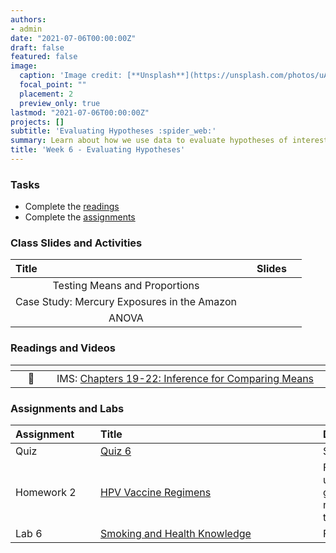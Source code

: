 ```yaml
---
authors:
- admin
date: "2021-07-06T00:00:00Z"
draft: false
featured: false
image:
  caption: 'Image credit: [**Unsplash**](https://unsplash.com/photos/uAFjFsMS3YY)'
  focal_point: ""
  placement: 2
  preview_only: true
lastmod: "2021-07-06T00:00:00Z"
projects: []
subtitle: 'Evaluating Hypotheses :spider_web:'
summary: Learn about how we use data to evaluate hypotheses of interest
title: 'Week 6 - Evaluating Hypotheses'
---
```


### Tasks

- Complete the [readings](/post/06-week/#readings-and-videos)
- Complete the [assignments](/post/06-week/#assignments)


### Class Slides and Activities

| <div style="width:250px;text-align:left">Title</div> | <div  style="width:80px;text-align:center">Slides</div> | 
|:---:|:---------------------|
| Testing Means and Proportions | [<span style="color: #4b5357;"><i class="fas fa-desktop fa-lg"></i></span>](https://sta-198-glhlth-298-fall-2022.github.io/website/slides/week-06/w6-l01-test-mean-prop.html)  | 
| Case Study: Mercury Exposures in the Amazon   | [<span style="color: #4b5357;"><i class="fas fa-desktop fa-lg"></i></span>](https://sta-198-glhlth-298-fall-2022.github.io/website/slides/week-06/w6-l02-case-study-amazon.html)  | 
| ANOVA  | [<span style="color: #4b5357;"><i class="fas fa-desktop fa-lg"></i></span>](https://sta-198-glhlth-298-fall-2022.github.io/website/slides/week-06/w6-l03-anova.html)  |  




### Readings and Videos

| <div style="width:50px"></div>  | <div style="width:420px"></div>  |  <div style="width:200px"></div> |
|:---:|:---|:---:|
| :open_book: | IMS: [Chapters 19-22: Inference for Comparing Means](https://openintro-ims.netlify.app/inference-many-means.html) | **Required** |


### Assignments and Labs

| <div style="width:120px;text-align:left">Assignment</div> | <div style="width:340px;text-align:left">Title</div> | <div style="width:200px;text-align:left">Due</div> |
|:---|:---|:---|
| Quiz | [Quiz 6](https://sakai.duke.edu) | Sunday, 10/2 |
| Homework 2 | [HPV Vaccine Regimens](https://sta-198-glhlth-298-fall-2022.github.io/website/slides/week-06/hw-02-hpv.html) | Friday, 10/7 (submissions up to 4pm Friday, 10/14 graded with no penalty; no submissions after that time will be graded)|
| Lab 6 |[Smoking and Health Knowledge](https://sta-198-glhlth-298-fall-2022.github.io/website/slides/week-06/lab-06-gats.html)| Friday, 10/7 |
 


